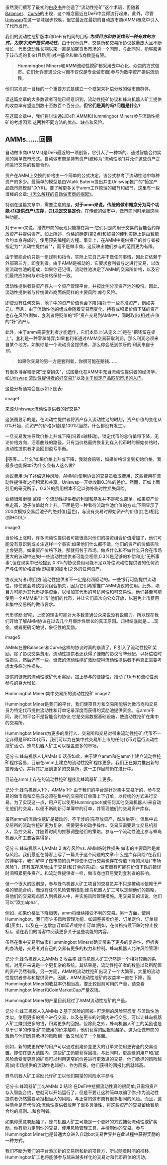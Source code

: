 虽然我们撰写了最初的[白皮书](https://hummingbot.io/liquidity-mining.pdf)并创造了“流动性挖矿”这个术语，但随着[Balancer](https://balancer.finance/)、[Curve](https://www.curve.fi/)的出现，这个概念最近在DeFi中变得流行起来。此外，尽管[Uniswap](https://uniswap.org/)在这一领域起步较晚，但它最近在最初的自动造市商(AMM)概念中引入了代币发行。

我们的流动性挖矿版本和DeFi有相同的目标:***为项目方和协议找到一种有效的方式，为数字资产提供流动性***。由于代币资产、交易所和交易所协议数量庞大且不断增长，代币流动性长期以来一直是加密货币市场的一个问题，与此同时，能够服务于该市场的复杂(且昂贵)对冲基金和做市商数量有限。

>**Hummingbot Miners和AMM流动性挖矿都采用去中心化、众包的方式做市。它们允许普通公众>(而不仅仅是专业做市商)参与为数字资产提供流动性**。

他们实现这一目标的一个重要方式是建立一个框架来补偿分散的做市商群体。

读这篇文章的大多数读者可能已经意识到，流动性挖矿协议和蜂鸟机器人矿工提供的收益率有望达到数十至数百个百分点。**但它们是真的吗?问题是什么?**

在这篇文章中，我们将讨论通过DeFi AMM和Hummingbot Miners参与流动性挖矿的考虑因素:这两种不同方法的优点、缺点和风险。

## AMMs……回顾

自动做市商(AMMs)是DeFi最近的一项创新，它引入了一种新的、通过智能合约实现的简单做市形式。自动做市商是持有资产(统称为“流动性池”)并允许这些资产之间进行交易的智能合约。

资产在AMM上交换的价格由一个简单的公式决定，该公式参考了流动性池中每种资产的多少。最简单的模型是由Vitalik Buterin提出并由Uniswap推广的“恒定产品做市商模型”(XYK)。要了解更多关于amm工作原理的细节和细节，这里有一些很棒的文章:[《怎么解释的自动做市商的崛起》](https://medium.com/dragonfly-research/what-explains-the-rise-of-amms-7d008af1c399)。

特别在这篇文章中，需要注意的是，**对于amm来说，传统的做市概念分为两个功能:(1)提供资产/库存，(2)决定交易定价**。在传统的做市中，做市商同时承担这两种功能。

对于amm来说，准做市商的表现只能排在第一:它们只是向用于交易的智能合约存放资产并提供资产。如上所述，价格的确定(第2点)和贸易的便利实际上是由智能合约本身完成的，使用预先编程的方程。事实上，在AMM中提供资产的参与者被指定为*“流动性提供者”*，而不是做市商，这反映出他们参与的范围更为有限。

由于智能合约只是一组规则和指令，实际上它自己并不做任何事情，因此它依赖于外部第三方，即套利者。由于AMM是被动的，它要求套利者与之进行交易，以改变流动性池的组成，如果你还记得，流动性池决定了AMM的交易所价格，以及它们最终应如何与市场价格保持一致。

流动性提供者将资产存入一个资产管理平台，并按比例分享资产池的股份。因此，流动性提供者与传统做市商面临同样的主要风险:库存风险。

即使没有任何交易，池子中的资产价值也会下降(相对于一些基准资产，例如美元)。而且，由于流动性池的组成会随着交易而变化，持有或积累价值下降的资产也存在风险(例如，套利者将贬值的“坏”资产交易到AMM中，同时取出(相对)升值的“好”资产)。

此外，由于amm需要套利者才能运作，它们本质上(从定义上)是在“把钱留在桌上”。套利是一种零和博弈;如果套利者通过AMM交易获取利润，那么利润必须来自某个地方。如果你是一个流动资金提供者，那么你会感到惊讶的!利润来自于*你*。

>**如果你交易的另一方是套利者，你很可能在赔钱……**

有很多博客和研究"无常损失"，试图量化在AMM中充当流动性提供者的经济学，如[Uniswap:流动性提供者的好交易?](https://medium.com/@pintail/uniswap-a-good-deal-for-liquidity-providers-104c0b6816f2)”以及[关于恒定产品匹配市场的入门](http://gdre.leo-univ-orleans.fr/direr/paper/Uniswap_v2.pdf)。

这些分析通常会显示如下图表:

image1

来源:Uniswap:流动性提供者的好交易?

这张图显示的是，在流动性提供者将资产存入流动性池的时刻，资产价值的变化从0%开始，而资产的价格(x轴)是100%(当然，什么都没有发生)。

一旦交易发生导致价格上升或下降(沿着x轴移动)，锁定代币的总价值将下降，无论价格方向，沿着曲线的路径。只有当价格最终恢复到存入代币时的原始价格时，流动性提供者才会回到盈亏平衡。

🤔等等……什么?如果价格上升或下降，我就会赔钱，如果价格恢复到初始价格，我最多也能保本?为什么会有人这么做?

协议费用:为了补偿这种风险，AMM向使用协议的交易员收取费用，这些费用在流动性提供者之间积累和共享。Uniswap一开始收取0.3%的差价。然而，正如上面引用的研究所示，0.3%的费用根本不足以弥补临时性损失风险。

业绩很难衡量:监控一个流动性提供者的利润和基准并不是那么简单。如果资产价格走高，池子价值就会上升。下面是另一种看待流动性池价值的方式;下图显示了200次模拟交易后池子的绝对值(蓝色)，与没有交易时原始资产的价值(红色)相比(即HODL):

image3

当价格上涨时，许多流动性提供者可能很高兴他们的投资组合价值增加了，他们可能没有意识到或关注这样一个事实:如果他们什么都不做，他们的资产的价值实际上会更高。如果资产价格下跌，那就归咎于市场。做点什么和不做什么只会在市场更大的波动中迷失!一些流动性提供者可能会相信,0.3%是足够的补偿和比“无所事事”,但在现实中已经提到,0.3%的协议费用可能不足以补偿流动性提供者的任何资产与任何价格波动(即稳定的硬币)之外的任何资产。

协议支持者/项目方:流动性提供者不一定是利润驱动的。一些银行可能提供流动性，即使这会导致投资组合损失，因为它们希望推广AMM协议的使用。此外，项目方可能为其代币提供资金，以增加其代币的可访问性和可交易性。他们甚至可能使用一个AMM来“上市”他们的代币，并让它们首次向公众开放，以避免上市费用和集中交易所的做市要求。

代币奖励:好吧，上面的理由可能对大多数普通公众来说没有说服力。所以现在我们开始了解AMM协议在过去几个月爆炸性增长的真正原因。归根结底就是……现金。或者更确切地说，象征性的奖励。

image5

AMMs在像Balancer和Curve这样的协议时真的崩溃了。Fi引入了流动性挖矿奖励。除了协议交易费用，流动性提供者还获得了慷慨的协议令牌分配，以补偿临时性损失，然后还有一些。慷慨的流动性挖矿激励使得流动性提供者不再真正需要考虑太多临时性损失。

提供的慷慨的流动性挖矿代币奖励，加上参与的便捷性，推动了DeFi和流动性池参与的巨大增长。

Hummingbot Miner:集中交易所的流动性挖矿
image2

Hummingbot Miner是我们的平台，我们使项目方和交易所能够为做市商和交易员为特定代币提供流动性和订单记录深度而获得的奖励池提供资金。与amm不同，我们的平台不是智能合约协议;它是交易数据基础设施，使流动性挖矿在集中的交易所。

Hummingbot Miners为更多的发行人、交易所和交易对带来流动性挖矿;代币不一定非得是ERC20代币，我们可以为在集中式交易所上市的任何代币对运行流动性挖矿活动。蜂鸟机器人矿工可以覆盖更多的市场。

记分卡:蜂鸟机器人1,AMMs 0
话虽如此，由于建立amm和在amm上建立流动性挖矿程序容易，目前在amm上建立的流动性挖矿程序更多。我们正在努力推出新的宣传活动，并将其扩展到更多的交易所，这一工作目前仍在进行中。

目前在amm上存在的流动性挖矿程序比蜂鸣器矿工更多。

记分卡:蜂鸟机器人1个，AMMs 1个
由于我们的平台是针对集中交易所的，参与交易的做市商和交易员必须在集中的交易所订单簿上下订单，以传统的方式进行交易。为了实现这一点，用户可以使用Hummingbot(或任何其他交易机器人)来自动化他们的交易，以便不断刷新订单簿中的订单，并管理他们的交易资产库存。

虽然amm的流动性挖矿是被动的、不干涉的(先存放资产，然后坐等)，但集中式交易所的流动性挖矿更为复杂，需要更多的动手操作。交易员需要建立交易机器人，监控交易，并随着时间的推移调整他们的策略。参与一个流动性池比参与蜂鸟机器人矿工要容易得多。

记分卡:蜂鸟机器人1,AMMs 2
库存风险vs. AMM临时性损失
做市的主要风险是库存风险。我们最近在博客上写了一篇关于这个问题的文章:什么是库存风险?在我们的博客中，我们解释了做市商的资产即使不进行交易也存在价值下降的风险(“市场风险”)，还有库存风险;由于交易(和订单的完成)，做市商有可能在价值下跌的错误时间积累更多资产。和流动性提供者一样，做市商也容易受到套利者的影响。

但一个很大的区别是，参与蜂鸟机器人矿工项目的交易员并不只是被动地依赖于严格的智能合约，而没有任何风险管理措施;蜂鸟机器人矿工可以定制他们的策略，将他们的交易观点嵌入到机器人中，并实施风险管理措施。用交易员的话说，他们可以“添加alpha”。

例如，如果价格呈下降趋势，amm将继续接受不利的交易。另一方面，使用Hummingbot，我们有许多风险管理功能，如调整买卖价差、订单定价、订单规模(买卖)，以及在一边增加订单延迟或停止订单(例如，在价格持续下跌时停止投标)。请在我们的博客中阅读更多关于这些功能的内容。

虽然在集中交易所做市(Hummingbot Miners)确实带来了更多的复杂性，但折衷的办法是，交易者对自己的交易有更多的权力和控制。蜂鸟机器人允许风险管理!

记分卡:蜂鸟机器人2,AMMs 2
收益率
蜂鸟机器人矿工仍然是一个相对较新的系统，对用户来说是一个更复杂的系统。其结果是，流动性挖矿者的数量以及所配置的资产仍然有限。另一方面，AMM的流动性挖矿出现了一个大繁荣，大量的流动性提供者参与和提供资产。因此，AMM流动性挖矿的收益率一直在下降，而Hummingbot Miner的收益率仍相当高。要比较目前可用的产量，请查看Hummingbot Miner和CoinMarketCap产量农场。

Hummingbot Miner的产量目前超过了AMM流动性挖矿的产量。

记分卡:蜂王机器人3,AMMs 2
基于风险的回报=可定制的风险容忍度
与流动性池类似，使用更多的资产进行交易，以及在更长的时间内进行交易，可以让蜂鸟机器人矿工赚到更多的钱，积累更多的回报。但除此之外，蜂鸟机器人矿工的奖励也是基于订单的传播;矿商使用的价差越窄，他们获得的回报就越多。这为让做市商的激励与他们愿意承担的风险相一致又增加了一个层面。

例如，新的或更保守的用户可以通过创建价差更大的订单来使用更安全的交易设置。即使在更大范围内，这些矿工仍能获得回报。与此同时，更高级的用户和/或风险承受度更高的矿商可以利用更窄的价差进行更激进的交易。他们承担的风险越高(向市场提供的流动性也越好)，作为回报，他们获得的回报比例就越高。

蜂鸟机器人矿工奖励允许矿工以他们期望的风险水平参与

记分卡:蜂鸣器矿工4,AMMs 2
结论
在DeFi中挖掘流动性真的很简单;只需将资产存入智能合约，您就可以开始运行了。但是不要让这种简单欺骗了你;作为流动性提供者仍然需要承担相当大的风险，与正常的做市商有很多相同的风险。而且，这种简单是有代价的;流动性提供者放弃了很多灵活性，将这些资产的交易留给智能合约的规则....和套利者。

如果你愿意卷起袖子，蜂鸟机器人矿工可能是一个更好的方式捕获流动性挖矿奖励。你有能力定制你的交易，使用风险管理工具，并控制你的交易。参与Hummingbot Miner也是普通大众进入自动bot交易世界并在此过程中获得奖励的一种方式。

我们不断为我们的平台添加新的交易所和新的项目方，所以随着时间的推移，Hummingbot矿工也将能够参与越来越多样化的交易对和代币群体的活动。